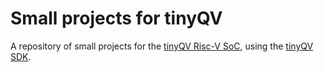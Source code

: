 # Small projects for tinyQV

A repository of small projects for the [tinyQV Risc-V SoC](https://github.com/MichaelBell/tinyQV), using the [tinyQV SDK](https://github.com/MichaelBell/tinyQV-sdk).
